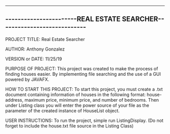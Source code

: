 -----------------------------------------------------------------------
-----------------------REAL ESTATE SEARCHER----------------------------
-----------------------------------------------------------------------

PROJECT TITLE: Real Estate Searcher

AUTHOR: Anthony Gonzalez

VERSION or DATE: 11/25/19

PURPOSE OF PROJECT:	This project was created to make the process of finding houses easier. By implementing file searching and the use of a GUI powered by JAVAFX.		


HOW TO START THIS PROJECT: To start this project, you must create a .txt document containing information of houses in the following format: house-address, maximum price, minimum price, and number of bedrooms. 
Then under Listing class you will enter the power source of your file as the parameter of the created instance of HouseList object.

USER INSTRUCTIONS:  To run the project, simple run ListingDisplay. (Do not forget to include the house.txt file source in the Listing Class)
